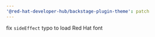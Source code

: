```yaml
---
'@red-hat-developer-hub/backstage-plugin-theme': patch
---
```


fix `sideEffect` typo to load Red Hat font
